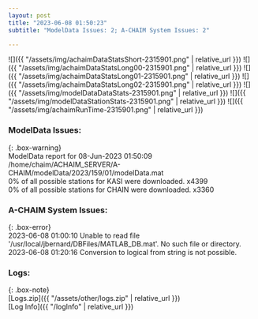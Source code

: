 ```yaml
---
layout: post
title: "2023-06-08 01:50:23"
subtitle: "ModelData Issues: 2; A-CHAIM System Issues: 2"

---
```


![]({{ "/assets/img/achaimDataStatsShort-2315901.png" | relative_url }})
![]({{ "/assets/img/achaimDataStatsLong00-2315901.png" | relative_url }})
![]({{ "/assets/img/achaimDataStatsLong01-2315901.png" | relative_url }})
![]({{ "/assets/img/achaimDataStatsLong02-2315901.png" | relative_url }})
![]({{ "/assets/img/modelDataDataStats-2315901.png" | relative_url }})
![]({{ "/assets/img/modelDataStationStats-2315901.png" | relative_url }})
![]({{ "/assets/img/achaimRunTime-2315901.png" | relative_url }})


### ModelData Issues:  
  
{: .box-warning}  
 ModelData report for 08-Jun-2023 01:50:09   
 /home/chaim/ACHAIM_SERVER/A-CHAIM/modelData/2023/159/01/modelData.mat   
 0% of all possible stations for KASI were downloaded. x4399   
 0% of all possible stations for CHAIN were downloaded. x3360   
  
### A-CHAIM System Issues:  
  
{: .box-error}  
2023-06-08 01:00:10 Unable to read file '/usr/local/jbernard/DBFiles/MATLAB_DB.mat'. No such file or directory.  
2023-06-08 01:20:16 Conversion to logical from string is not possible.  

### Logs:  
  
{: .box-note}  
[Logs.zip]({{ "/assets/other/logs.zip" | relative_url }})  
[Log Info]({{ "/logInfo" | relative_url }})  

